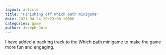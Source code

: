 ```yaml
---
layout: article
title: "Finishing off Which path minigame"
date: 2021-04-24 20:23:00 +0000
categories: game
author: Joseph Dale
---
```


I have added a backing track to the Which path minigame to make the game more fun and engaging.